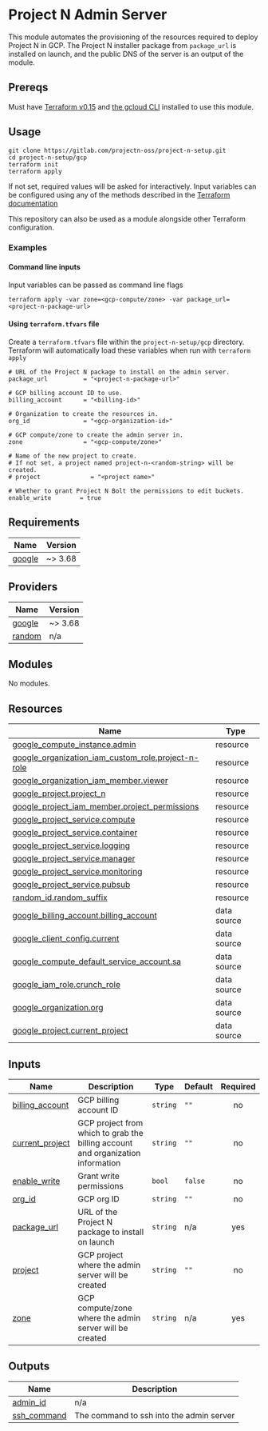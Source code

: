 # Project N Admin Server

This module automates the provisioning of the resources required to deploy Project N in GCP.
The Project N installer package from `package_url` is installed on launch, and the public DNS of the server is an output of the module.

## Prereqs

Must have [Terraform v0.15](https://www.terraform.io/downloads.html) and [the gcloud CLI](https://cloud.google.com/sdk/docs/install) installed to use this module.

## Usage
```shell script
git clone https://gitlab.com/projectn-oss/project-n-setup.git
cd project-n-setup/gcp
terraform init
terraform apply
```
If not set, required values will be asked for interactively. Input variables can be configured using any of the methods described in the [Terraform documentation](https://www.terraform.io/docs/configuration/variables.html#assigning-values-to-root-module-variables)

This repository can also be used as a module alongside other Terraform configuration.
### Examples
#### Command line inputs
Input variables can be passed as command line flags
```shell script
terraform apply -var zone=<gcp-compute/zone> -var package_url=<project-n-package-url>
```

#### Using `terraform.tfvars` file
Create a `terraform.tfvars` file within the `project-n-setup/gcp` directory. Terraform will automatically load these variables when run with `terraform apply`
```hcl
# URL of the Project N package to install on the admin server.
package_url          = "<project-n-package-url>"

# GCP billing account ID to use.
billing_account      = "<billing-id>"

# Organization to create the resources in.
org_id               = "<gcp-organization-id>"

# GCP compute/zone to create the admin server in.
zone                 = "<gcp-compute/zone>"

# Name of the new project to create.
# If not set, a project named project-n-<random-string> will be created.
# project              = "<project name>"

# Whether to grant Project N Bolt the permissions to edit buckets.
enable_write        = true
```

## Requirements

| Name | Version |
|------|---------|
| <a name="requirement_google"></a> [google](#requirement\_google) | ~> 3.68 |

## Providers

| Name | Version |
|------|---------|
| <a name="provider_google"></a> [google](#provider\_google) | ~> 3.68 |
| <a name="provider_random"></a> [random](#provider\_random) | n/a |

## Modules

No modules.

## Resources

| Name | Type |
|------|------|
| [google_compute_instance.admin](https://registry.terraform.io/providers/hashicorp/google/latest/docs/resources/compute_instance) | resource |
| [google_organization_iam_custom_role.project-n-role](https://registry.terraform.io/providers/hashicorp/google/latest/docs/resources/organization_iam_custom_role) | resource |
| [google_organization_iam_member.viewer](https://registry.terraform.io/providers/hashicorp/google/latest/docs/resources/organization_iam_member) | resource |
| [google_project.project_n](https://registry.terraform.io/providers/hashicorp/google/latest/docs/resources/project) | resource |
| [google_project_iam_member.project_permissions](https://registry.terraform.io/providers/hashicorp/google/latest/docs/resources/project_iam_member) | resource |
| [google_project_service.compute](https://registry.terraform.io/providers/hashicorp/google/latest/docs/resources/project_service) | resource |
| [google_project_service.container](https://registry.terraform.io/providers/hashicorp/google/latest/docs/resources/project_service) | resource |
| [google_project_service.logging](https://registry.terraform.io/providers/hashicorp/google/latest/docs/resources/project_service) | resource |
| [google_project_service.manager](https://registry.terraform.io/providers/hashicorp/google/latest/docs/resources/project_service) | resource |
| [google_project_service.monitoring](https://registry.terraform.io/providers/hashicorp/google/latest/docs/resources/project_service) | resource |
| [google_project_service.pubsub](https://registry.terraform.io/providers/hashicorp/google/latest/docs/resources/project_service) | resource |
| [random_id.random_suffix](https://registry.terraform.io/providers/hashicorp/random/latest/docs/resources/id) | resource |
| [google_billing_account.billing_account](https://registry.terraform.io/providers/hashicorp/google/latest/docs/data-sources/billing_account) | data source |
| [google_client_config.current](https://registry.terraform.io/providers/hashicorp/google/latest/docs/data-sources/client_config) | data source |
| [google_compute_default_service_account.sa](https://registry.terraform.io/providers/hashicorp/google/latest/docs/data-sources/compute_default_service_account) | data source |
| [google_iam_role.crunch_role](https://registry.terraform.io/providers/hashicorp/google/latest/docs/data-sources/iam_role) | data source |
| [google_organization.org](https://registry.terraform.io/providers/hashicorp/google/latest/docs/data-sources/organization) | data source |
| [google_project.current_project](https://registry.terraform.io/providers/hashicorp/google/latest/docs/data-sources/project) | data source |

## Inputs

| Name | Description | Type | Default | Required |
|------|-------------|------|---------|:--------:|
| <a name="input_billing_account"></a> [billing\_account](#input\_billing\_account) | GCP billing account ID | `string` | `""` | no |
| <a name="input_current_project"></a> [current\_project](#input\_current\_project) | GCP project from which to grab the billing account and organization information | `string` | `""` | no |
| <a name="input_enable_write"></a> [enable\_write](#input\_enable\_write) | Grant write permissions | `bool` | `false` | no |
| <a name="input_org_id"></a> [org\_id](#input\_org\_id) | GCP org ID | `string` | `""` | no |
| <a name="input_package_url"></a> [package\_url](#input\_package\_url) | URL of the Project N package to install on launch | `string` | n/a | yes |
| <a name="input_project"></a> [project](#input\_project) | GCP project where the admin server will be created | `string` | `""` | no |
| <a name="input_zone"></a> [zone](#input\_zone) | GCP compute/zone where the admin server will be created | `string` | n/a | yes |

## Outputs

| Name | Description |
|------|-------------|
| <a name="output_admin_id"></a> [admin\_id](#output\_admin\_id) | n/a |
| <a name="output_ssh_command"></a> [ssh\_command](#output\_ssh\_command) | The command to ssh into the admin server |
